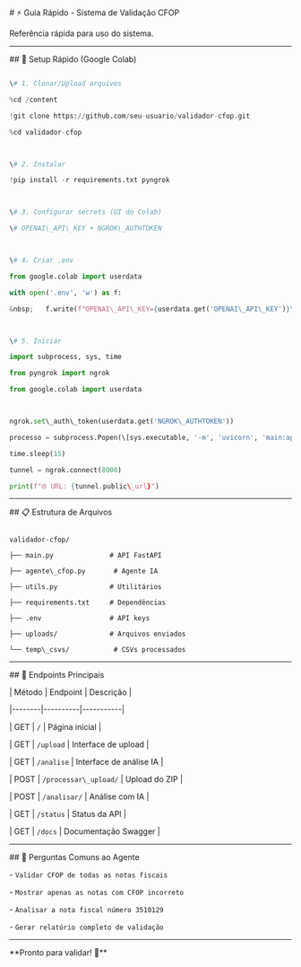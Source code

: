 \# ⚡ Guia Rápido - Sistema de Validação CFOP



Referência rápida para uso do sistema.



---



\## 🚀 Setup Rápido (Google Colab)

```python

\# 1. Clonar/Upload arquivos

%cd /content

!git clone https://github.com/seu-usuario/validador-cfop.git

%cd validador-cfop



\# 2. Instalar

!pip install -r requirements.txt pyngrok



\# 3. Configurar secrets (UI do Colab)

\# OPENAI\_API\_KEY + NGROK\_AUTHTOKEN



\# 4. Criar .env

from google.colab import userdata

with open('.env', 'w') as f:

&nbsp;   f.write(f"OPENAI\_API\_KEY={userdata.get('OPENAI\_API\_KEY')}\\n")



\# 5. Iniciar

import subprocess, sys, time

from pyngrok import ngrok

from google.colab import userdata



ngrok.set\_auth\_token(userdata.get('NGROK\_AUTHTOKEN'))

processo = subprocess.Popen(\[sys.executable, '-m', 'uvicorn', 'main:app', '--host', '0.0.0.0', '--port', '8000'])

time.sleep(15)

tunnel = ngrok.connect(8000)

print(f"🌐 URL: {tunnel.public\_url}")

```



---



\## 📋 Estrutura de Arquivos

```

validador-cfop/

├── main.py              # API FastAPI

├── agente\_cfop.py       # Agente IA

├── utils.py             # Utilitários

├── requirements.txt     # Dependências

├── .env                 # API keys

├── uploads/             # Arquivos enviados

└── temp\_csvs/           # CSVs processados

```



---



\## 🔗 Endpoints Principais



| Método | Endpoint | Descrição |

|--------|----------|-----------|

| GET | `/` | Página inicial |

| GET | `/upload` | Interface de upload |

| GET | `/analise` | Interface de análise IA |

| POST | `/processar\_upload/` | Upload do ZIP |

| POST | `/analisar/` | Análise com IA |

| GET | `/status` | Status da API |

| GET | `/docs` | Documentação Swagger |



---



\## 🤖 Perguntas Comuns ao Agente



\- `Validar CFOP de todas as notas fiscais`

\- `Mostrar apenas as notas com CFOP incorreto`

\- `Analisar a nota fiscal número 3510129`

\- `Gerar relatório completo de validação`



---



\*\*Pronto para validar! 🚀\*\*

